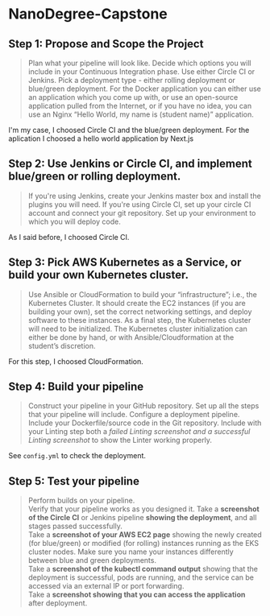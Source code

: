 # NanoDegree-Capstone


## Step 1: Propose and Scope the Project
> Plan what your pipeline will look like.
Decide which options you will include in your Continuous Integration phase. Use either Circle CI or Jenkins.
Pick a deployment type - either rolling deployment or blue/green deployment.
For the Docker application you can either use an application which you come up with, or use an open-source application pulled from the Internet, or if you have no idea, you can use an Nginx “Hello World, my name is (student name)” application.  

I'm my case, I choosed Circle CI and the blue/green deployment. For the aplication I choosed a hello world application by Next.js

## Step 2: Use Jenkins or Circle CI, and implement blue/green or rolling deployment.
>If you're using Jenkins, create your Jenkins master box and install the plugins you will need.
If you're using Circle CI, set up your circle CI account and connect your git repository.
Set up your environment to which you will deploy code.  

As I said before, I choosed Circle CI.

## Step 3: Pick AWS Kubernetes as a Service, or build your own Kubernetes cluster.
>Use Ansible or CloudFormation to build your “infrastructure”; i.e., the Kubernetes Cluster.
It should create the EC2 instances (if you are building your own), set the correct networking settings, and deploy software to these instances.
As a final step, the Kubernetes cluster will need to be initialized. The Kubernetes cluster initialization can either be done by hand, or with Ansible/Cloudformation at the student’s discretion.    

For this step, I choosed CloudFormation.

## Step 4: Build your pipeline
>Construct your pipeline in your GitHub repository.
Set up all the steps that your pipeline will include.
Configure a deployment pipeline.
Include your Dockerfile/source code in the Git repository.
Include with your Linting step both a *failed Linting screenshot and a successful Linting screenshot* to show the Linter working properly.  


See `config.yml` to check the deployment.

## Step 5: Test your pipeline
>Perform builds on your pipeline.  
Verify that your pipeline works as you designed it. Take a **screenshot of the Circle CI** or Jenkins pipeline **showing the deployment**, and all stages passed successfully.  
Take a **screenshot of your AWS EC2 page** showing the newly created (for blue/green) or modified (for rolling) instances running as the EKS cluster nodes. Make sure you name your instances differently between blue and green deployments.  
Take a **screenshot of the kubectl command output** showing that the deployment is successful, pods are running, and the service can be accessed via an external IP or port forwarding.  
Take a **screenshot showing that you can access the application** after deployment.

